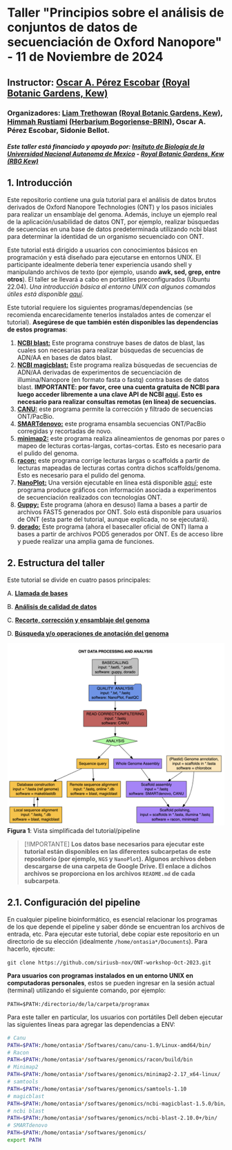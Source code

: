 
# Taller "Principios sobre el análisis de conjuntos de datos de secuenciación de Oxford Nanopore" - 11 de Noviembre de 2024
## Instructor: [Oscar A. Pérez Escobar](https://operez-escobar.wixsite.com/orchidevo) [(Royal Botanic Gardens, Kew)](https://scholar.google.co.uk/citations?user=tSzyp6QAAAAJ&hl=en)
### Organizadores: [Liam Trethowan](https://www.kew.org/science/our-science/people/liam-trethowan) [(Royal Botanic Gardens, Kew)](https://scholar.google.com/citations?user=FgqqcMMAAAAJ), [Himmah Rustiami](https://scholar.google.com/citations?user=sluGEjEAAAAJ&hl=en) [(Herbarium Bogoriense-BRIN)](https://brin.go.id/en), Oscar A. Pérez Escobar, Sidonie Bellot.
##### Este taller está financiado y apoyado por: [Insituto de Biologia de la Universidad Nacional Autonoma de Mexico](https://www.darwininitiative.org.uk) - [Royal Botanic Gardens, Kew (RBG Kew)](https://www.kew.org)

## 1. Introducción
Este repositorio contiene una guía tutorial para el análisis de datos brutos derivados de Oxford Nanopore Technologies (ONT) y los pasos iniciales para realizar un ensamblaje del genoma. Además, incluye un ejemplo real de la aplicación/usabilidad de datos ONT, por ejemplo, realizar búsquedas de secuencias en una base de datos predeterminada utilizando ncbi blast para determinar la identidad de un organismo secuenciado con ONT.

Este tutorial está dirigido a usuarios con conocimientos básicos en programación y está diseñado para ejecutarse en entornos UNIX. El participante idealmente debería tener experiencia usando shell y manipulando archivos de texto (por ejemplo, usando **awk, sed, grep, entre otros**). El taller se llevará a cabo en portátiles preconfigurados (Ubuntu 22.04). _Una introducción básica al entorno UNIX con algunos comandos útiles está disponible [aquí](https://github.com/siriusb-nox/ONT-workshop-Oct-2023/blob/main/bash_tutorial.md)_.

Este tutorial requiere los siguientes programas/dependencias (se recomienda encarecidamente tenerlos instalados antes de comenzar el tutorial). **Asegúrese de que también estén disponibles las dependencias de estos programas**:

1. [**NCBI blast:**](https://blast.ncbi.nlm.nih.gov/Blast.cgi?PAGE_TYPE=BlastDocs&DOC_TYPE=Download) Este programa construye bases de datos de blast, las cuales son necesarias para realizar búsquedas de secuencias de ADN/AA en bases de datos blast.
2. [**NCBI magicblast:**](https://ncbi.github.io/magicblast/doc/download.html) Este programa realiza búsquedas de secuencias de ADN/AA derivadas de experimentos de secuenciación de illumina/Nanopore (en formato fasta o fastq) contra bases de datos blast. **IMPORTANTE: por favor, cree una cuenta gratuita de NCBI para luego acceder libremente a una clave API de NCBI [aquí](https://account.ncbi.nlm.nih.gov/?back_url=https%3A%2F%2Fwww.ncbi.nlm.nih.gov%2F). Esto es necesario para realizar consultas remotas (en línea) de secuencias.**
3. [**CANU:**](https://github.com/marbl/canu) este programa permite la corrección y filtrado de secuencias ONT/PacBio.
4. [**SMARTdenovo:**](https://github.com/ruanjue/smartdenovo) este programa ensambla secuencias ONT/PacBio corregidas y recortadas de novo.
5. [**minimap2:**](https://github.com/lh3/minimap2) este programa realiza alineamientos de genomas por pares o mapeo de lecturas cortas-largas, cortas-cortas. Esto es necesario para el pulido del genoma.
6. [**racon:**](https://github.com/isovic/racon) este programa corrige lecturas largas o scaffolds a partir de lecturas mapeadas de lecturas cortas contra dichos scaffolds/genoma. Esto es necesario para el pulido del genoma.
7. [**NanoPlot:**](https://github.com/wdecoster/NanoPlot) Una versión ejecutable en línea está disponible [aquí](https://nanoplot.bioinf.be/); este programa produce gráficos con información asociada a experimentos de secuenciación realizados con tecnologías ONT.
8. [**Guppy:**](https://nanoporetech.com/nanopore-sequencing-data-analysis) Este programa (ahora en desuso) llama a bases a partir de archivos FAST5 generados por ONT. Solo está disponible para usuarios de ONT (esta parte del tutorial, aunque explicada, no se ejecutará).
9. [**dorado:**]() Este programa (ahora el basecaller oficial de ONT) llama a bases a partir de archivos POD5 generados por ONT. Es de acceso libre y puede realizar una amplia gama de funciones.

## 2. Estructura del taller
Este tutorial se divide en cuatro pasos principales:

A. [**Llamada de bases**](https://github.com/siriusb-nox/ONT-workshop-Oct-2023/blob/main/A_basecall.md)

B. [**Análisis de calidad de datos**](https://github.com/siriusb-nox/ONT-workshop-Oct-2023/blob/main/B_NanoPlot.md)

C. [**Recorte, corrección y ensamblaje del genoma**](https://github.com/siriusb-nox/ONT-workshop-Oct-2023/blob/main/C_read_corrtrim_CANU.md)

D. [**Búsqueda y/o operaciones de anotación del genoma**](https://github.com/siriusb-nox/ONT-workshop-Oct-2023/blob/main/D_DataAnalysis_WGS_BLAST.md)

![Figura 1](https://github.com/siriusb-nox/ONT-workshop-Oct-2023/blob/main/IMG/pipeline_overview_v0_OP_16102023.png?raw=true)
**Figura 1**: Vista simplificada del tutorial/pipeline

>[!IMPORTANTE]
>**Los datos base necesarios para ejecutar este tutorial están disponibles en las diferentes subcarpetas de este repositorio (por ejemplo, `NGS` y `NanoPlot`). Algunos archivos deben descargarse de una carpeta de Google Drive. El enlace a dichos archivos se proporciona en los archivos `README.md` de cada subcarpeta**.

## 2.1. Configuración del pipeline
En cualquier pipeline bioinformático, es esencial relacionar los programas de los que depende el pipeline y saber dónde se encuentran los archivos de entrada, etc. Para ejecutar este tutorial, debe copiar este repositorio en un directorio de su elección (idealmente `/home/ontasia*/Documents`). Para hacerlo, ejecute:

`git clone https://github.com/siriusb-nox/ONT-workshop-Oct-2023.git`

**Para usuarios con programas instalados en un entorno UNIX en computadoras personales**, estos se pueden ingresar en la sesión actual (terminal) utilizando el siguiente comando, por ejemplo:

`PATH=$PATH:/directorio/de/la/carpeta/programax`

Para este taller en particular, los usuarios con portátiles Dell deben ejecutar las siguientes líneas para agregar las dependencias a ENV:

```bash
# Canu
PATH=$PATH:/home/ontasia*/Softwares/canu/canu-1.9/Linux-amd64/bin/
# Racon 
PATH=$PATH:/home/ontasia*/softwares/genomics/racon/build/bin
# Minimap2
PATH=$PATH:/home/ontasia*/softwares/genomics/minimap2-2.17_x64-linux/
# samtools
PATH=$PATH:/home/ontasia*/softwares/genomics/samtools-1.10
# magicblast
PATH=$PATH:/home/ontasia*/softwares/genomics/ncbi-magicblast-1.5.0/bin/
# ncbi blast
PATH=$PATH:/home/ontasia*/softwares/genomics/ncbi-blast-2.10.0+/bin/
# SMARTdenovo
PATH=$PATH:/home/ontasia*/softwares/genomics/
export PATH
```
